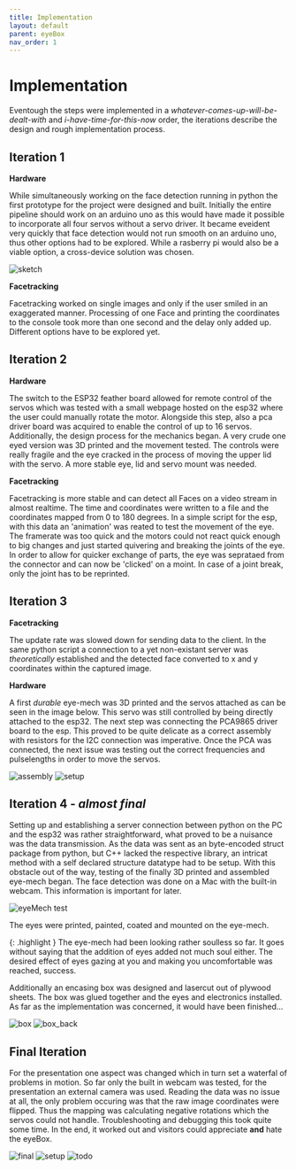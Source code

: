 ```yaml
---
title: Implementation
layout: default
parent: eyeBox
nav_order: 1
---
```



# Implementation

Eventough the steps were implemented in a *whatever-comes-up-will-be-dealt-with* and *i-have-time-for-this-now* order, the iterations describe the design and rough implementation process. 

## Iteration 1
**Hardware**

While simultaneously working on the face detection running in python the first prototype for the project were designed and built. Initially the entire pipeline should work on an arduino uno as this would have made it possible to incorporate all four servos without a servo driver. It became eveident very quickly that face detection would not run smooth on an arduino uno, thus other options had to be explored. While a rasberry pi would also be a viable option, a cross-device solution was chosen. 

![sketch](assets/first_sketch_medium.jpeg)

**Facetracking**

Facetracking worked on single images and only if the user smiled in an exaggerated manner. Processing of one Face and printing the coordinates to the console took more than one second and the delay only added up. Different options have to be explored yet.

## Iteration 2
**Hardware**

The switch to the ESP32 feather board allowed for remote control of the servos which was tested with a small webpage hosted on the esp32 where the user could manually rotate the motor. Alongside this step, also a pca driver board was acquired to enable the control of up to 16 servos. Additionally, the design process for the mechanics began. A very crude one eyed version was 3D printed and the movement tested. The controls were really fragile and the eye cracked in the process of moving the upper lid with the servo. A more stable eye, lid and servo mount was needed.

**Facetracking**

Facetracking is more stable and can detect all Faces on a video stream in almost realtime. The time and coordinates were written to a file and the coordinates mapped from 0 to 180 degrees. In a simple script for the esp, with this data an 'animation' was reated to test the movement of the eye. The framerate was too quick and the motors could not react quick enough to big changes and just started quivering and breaking the joints of the eye. In order to allow for quicker exchange of parts, the eye was seprataed from the connector and can now be 'clicked' on a moint. In case of a joint break, only the joint has to be reprinted. 

## Iteration 3

**Facetracking**

The update rate was slowed down for sending data to the client. In the same python script a connection to a yet non-existant server was *theoretically* established and the detected face converted to x and y coordinates within the captured image.

**Hardware**

A first *durable* eye-mech was 3D printed and the servos attached as can be seen in the image below. This servo was still controlled by being directly attached to the esp32. The next step was connecting the PCA9865 driver board to the esp. This proved to be quite delicate as a correct assembly with resistors for the I2C connection was imperative. Once the PCA was connected, the next issue was testing out the correct frequencies and pulselengths in order to move the servos.

![assembly](assets/eyeBox_assembly_cut.png)
![setup](assets/setup_pca.png)

## Iteration 4 - *almost final*
Setting up and establishing a server connection between python on the PC and the esp32 was rather straightforward, what proved to be a nuisance was the data transmission. As the data was sent as an byte-encoded struct package from python, but C++ lacked the respective library, an intricat method with a self declared structure datatype had to be setup. With this obstacle out of the way, testing of the finally 3D printed and assembled eye-mech began. The face detection was done on a Mac with the built-in webcam. This information is important for later.

![eyeMech test](assets/eyeBox_test_AdobeExpress.gif)

The eyes were printed, painted, coated and mounted on the eye-mech.


{: .highlight }
The eye-mech had been looking rather soulless so far. It goes without saying that the addition of eyes added not much soul either. The desired effect of eyes gazing at you and making you uncomfortable was reached, success.


Additionally an encasing box was designed and lasercut out of plywood sheets. The box was glued together and the eyes and electronics installed. As far as the implementation was concerned, it would have been finished... 

![box](assets/eyeBox_boxBuild_medium.jpeg)
![box_back](assets/eyeBox_back_medium.jpeg)


## Final Iteration
For the presentation one aspect was changed which in turn set a waterfal of problems in motion. So far only the built in webcam was tested, for the presentation an external camera was used. Reading the data was no issue at all, the only problem occuring was that the raw image coordinates were flipped. Thus the mapping was calculating negative rotations which the servos could not handle. Troubleshooting and debugging this took quite some time. In the end, it worked out and visitors could appreciate **and** hate the eyeBox.

![final](assets/eyeBox_final_AdobeExpress.gif)
![setup](assets/eyeBox_setup.jpg)
![todo](assets/todo)



